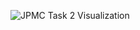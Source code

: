 ![JPMC Task 2 Visualization](https://user-images.githubusercontent.com/106812254/209683532-a85dd6b2-0c8e-49e9-a9f7-9c48e8c1f04a.gif)
